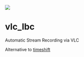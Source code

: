 <img src="https://img.shields.io/badge/Say%20Thanks-!-1EAEDB.svg">

# vlc_lbc
Automatic Stream Recording via VLC

Alternative to [timeshift](https://pypi.python.org/pypi/timeshift/0.2)
